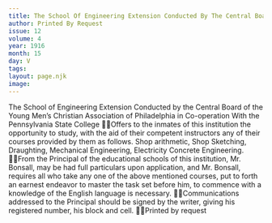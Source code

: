 ```yaml
---
title: The School Of Engineering Extension Conducted By The Central Board Of The Young Men’s Christian Association Of Philadelphia In Co-operation With The Pennsylvania State College
author: Printed By Request
issue: 12
volume: 4
year: 1916
month: 15
day: V
tags:
layout: page.njk
image:
---
```

The School of Engineering Extension Conducted by the Central Board of the Young Men’s Christian Association of Philadelphia in Co-operation With the Pennsylvania State College Offers to the inmates of this institution the opportunity to study, with the aid of their competent instructors any of their courses provided by them as follows. Shop arithmetic, Shop Sketching, Draughting, Mechanical Engineering, Electricity Concrete Engineering. From the Principal of the educational schools of this institution, Mr. Bonsall, may be had full particulars upon application, and Mr. Bonsall, requires all who take any one of the above mentioned courses, put to forth an earnest endeavor to master the task set before him, to commence with a knowledge of the English language is necessary. Communications addressed to the Principal should be signed by the writer, giving his registered number, his block and cell. Printed by request
